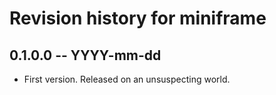 # Revision history for miniframe

## 0.1.0.0 -- YYYY-mm-dd

* First version. Released on an unsuspecting world.
